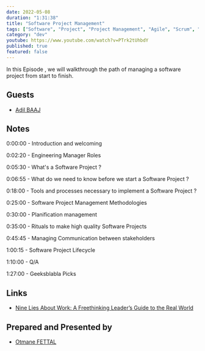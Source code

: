 ```yaml
---
date: 2022-05-08
duration: "1:31:38"
title: "Software Project Management"
tags: ["Software", "Project", "Project Management", "Agile", "Scrum", "Delivery", "Collaboration"]
category: "dev"
youtube: https://www.youtube.com/watch?v=PTrk2tUhbdY
published: true
featured: false
---
```


In this Episode , we will walkthrough the path of managing a software project from start to finish.

## Guests

- [Adil BAAJ](https://www.linkedin.com/in/adil-baaj/)


## Notes

0:00:00 - Introduction and welcoming

0:02:20 - Engineering Manager Roles

0:05:30 - What's a Software Project ?

0:06:55 - What do we need to know before we start a Software Project ?

0:18:00 - Tools and processes necessary to implement a Software Project ?

0:25:00 - Software Project Management Methodologies 

0:30:00 - Planification management

0:35:00 - Rituals to make high quality Software Projects

0:45:45 - Managing Communication between stakeholders

1:00:15 - Software Project Lifecycle

1:10:00 - Q/A

1:27:00 - Geeksblabla Picks

## Links

- [Nine Lies About Work: A Freethinking Leader’s Guide to the Real World](https://www.amazon.com/Nine-Lies-about-Work-Freethinking-ebook/dp/B07C3ZT28C)

## Prepared and Presented by

- [Otmane FETTAL](https://twitter.com/ofettal/)
